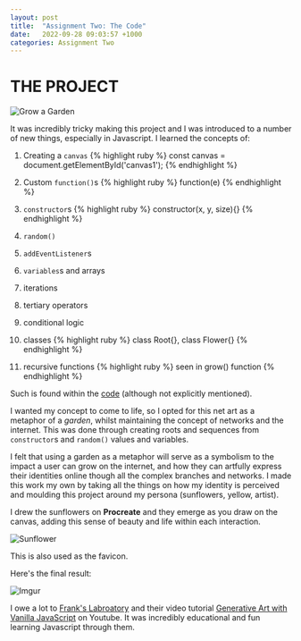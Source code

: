 ```yaml
---
layout: post
title:  "Assignment Two: The Code"
date:   2022-09-28 09:03:57 +1000
categories: Assignment Two
---
```


# THE PROJECT #

![Grow a Garden](https://i.imgur.com/8d7yJSg.png)

It was incredibly tricky making this project and I was introduced to a number of new things, especially in Javascript. I learned the concepts of:

1. Creating a `canvas`
{% highlight ruby %} const canvas = document.getElementById('canvas1'); {% endhighlight %}

2. Custom `function()`s {% highlight ruby %} function(e) {% endhighlight %}

3. `constructor`s {% highlight ruby %}  constructor(x, y, size){} {% endhighlight %}
4. `random()`
5. `addEventListener`s
6. `variables`s and arrays
7. iterations
8. tertiary operators
9. conditional logic
10. classes
{% highlight ruby %} class Root{}, class Flower{} {% endhighlight %}
11. recursive functions
{% highlight ruby %}  seen in grow() function
{% endhighlight %}

Such is found within the [code](https://github.com/mariakatrina/net.art/blob/main/script.js) (although not explicitly mentioned).

I wanted my concept to come to life, so I opted for this net art as a metaphor of a _garden_, whilst maintaining the concept of networks and the internet. This was done through creating roots and sequences from `constructor`s and `random()` values and variables.

I felt that using a garden as a metaphor will serve as a symbolism to the impact a user can grow on the internet, and how they can artfully express their identities online though all the complex branches and networks. I made this work my own by taking all the things on how my identity is perceived and moulding this project around my persona (sunflowers, yellow, artist).

I drew the sunflowers on __Procreate__ and they emerge as you draw on the canvas, adding this sense of beauty and life within each interaction.

![Sunflower](https://i.imgur.com/2bleCzY.jpg)

This is also used as the favicon.

Here's the final result:

![Imgur](https://i.imgur.com/yWDPEZu.gif)

I owe a lot to [Frank's Labroatory](https://www.youtube.com/c/Frankslaboratory) and their video tutorial [Generative Art with Vanilla JavaScript](https://www.youtube.com/watch?v=0v4_Dw0K8pw&ab_channel=Frankslaboratory) on Youtube. It was incredibly educational and fun learning Javascript through them.
